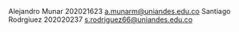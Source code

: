 Alejandro Munar 202021623 a.munarm@uniandes.edu.co
Santiago Rodrgiuez 202020237 s.rodriguez66@uniandes.edu.co